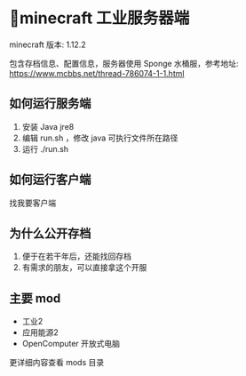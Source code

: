 # minecraft 工业服务器端

minecraft 版本: 1.12.2

包含存档信息、配置信息，服务器使用 Sponge 水桶服，参考地址: https://www.mcbbs.net/thread-786074-1-1.html

## 如何运行服务端

1. 安装 Java jre8
2. 编辑 run.sh ，修改 java 可执行文件所在路径
3. 运行 ./run.sh

## 如何运行客户端

找我要客户端

## 为什么公开存档

1. 便于在若干年后，还能找回存档
2. 有需求的朋友，可以直接拿这个开服

## 主要 mod

- 工业2
- 应用能源2
- OpenComputer 开放式电脑

更详细内容查看 mods 目录

